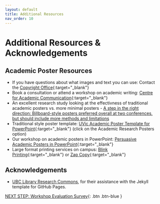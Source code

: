 ```yaml
---
layout: default
title: Additional Resources
nav_order: 10
---
```


# Additional Resources & Acknowledgements

## Academic Poster Resources
- If you have questions about what images and text you can use: Contact the [Copyright Office](https://www.uvic.ca/library/research-teaching/copyright/index.php){:target="_blank"}
- Book a consultation or attend a workshop on academic writing: [Centre for Academic Communication](https://www.uvic.ca/learningandteaching/cac/index.php){:target="_blank"}
- An excellent research study looking at the effectivness of traditional academic posters vs. more minimal posters - [A step in the right direction: Billboard-style posters preferred overall at two conferences, but should include more methods and limitations](https://www.qeios.com/read/P7N5BO)
- Traditional style poster template: [UVic Academic Poster Template for PowerPoint](http://bit.ly/2OxB9Wi){:target="_blank"} (click on the Academic Research Posters option)
- Our workshop on academic posters in PowerPoint: [Persuasive Academic Posters in PowerPoint](https://lib.uvic.ca/app){:target="_blank"}
- Large format printing services on campus: [Blink Printing](https://www.uvicbookstore.ca/info/blinkprinting){:target="_blank"} or [Zap Copy](https://zapcopy.com/){:target="_blank"}

## Acknowledgements
- [UBC Library Research Commons](https://github.com/ubc-library-rc/), for their assistance with the Jekyll template for GitHub Pages.

[NEXT STEP: Workshop Evaluation Survey](workshop-survey.html){: .btn .btn-blue }
